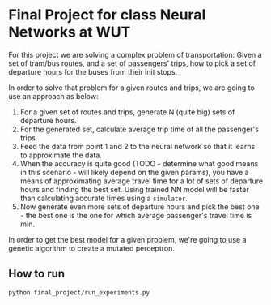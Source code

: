 # Final Project for class Neural Networks at WUT

For this project we are solving a complex problem of transportation:
Given a set of tram/bus routes, and a set of passengers' trips, how to pick a set of departure hours for the buses from their init stops.

In order to solve that problem for a given routes and trips, we are going to use an approach as below:
1. For a given set of routes and trips, generate N (quite big) sets of departure hours.
2. For the generated set, calculate average trip time of all the passenger's trips.
3. Feed the data from point 1 and 2 to the neural network so that it learns to approximate the data.
4. When the accuracy is quite good (TODO - determine what good means in this scenario - will likely depend on the given params), you have a means of approximating average travel time for a lot of sets of departure hours and finding the best set. Using trained NN model will be faster than calculating accurate times using a `simulator`. 
5. Now generate even more sets of departure hours and pick the best one - the best one is the one for which average passenger's travel time is min.

In order to get the best model for a given problem, we're going to use a genetic algorithm to create a mutated perceptron.

## How to run
```bash
python final_project/run_experiments.py
```